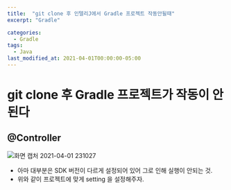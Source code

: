 ```yaml
---
title:  "git clone 후 인텔리J에서 Gradle 프로젝트 작동안될때"
excerpt: "Gradle"

categories:
  - Gradle
tags:
  - Java
last_modified_at: 2021-04-01T00:00:00-05:00
---
```



# git clone 후 Gradle 프로젝트가 작동이 안된다

## @Controller

![화면 캡처 2021-04-01 231027](https://user-images.githubusercontent.com/25449640/113307173-d161c380-933f-11eb-8426-9eefb0e0800e.png)

- 아마 대부분은 SDK 버전이 다르게 설정되어 있어 그로 인해 실행이 안되는 것.
- 위와 같이 프로젝트에 맞게 setting 을 설정해주자.